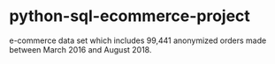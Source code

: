 # python-sql-ecommerce-project
e-commerce data set which includes 99,441 anonymized orders made between March 2016 and August 2018. 
